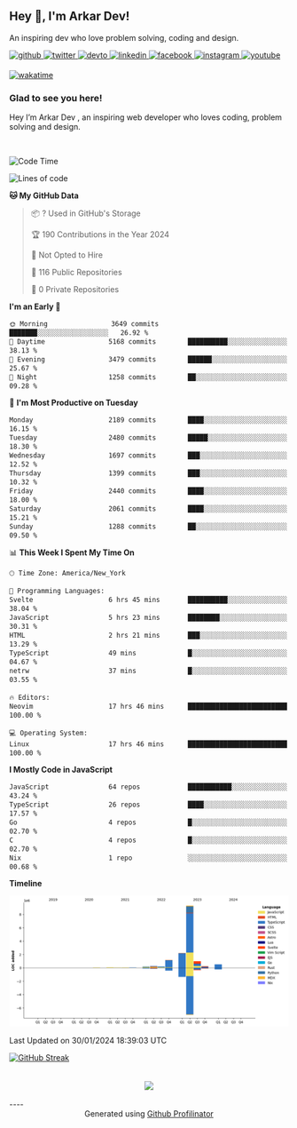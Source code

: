 ## Hey 👋, I'm Arkar Dev!  

An inspiring dev who love problem solving, coding and design.

<a href="https://github.com/Riley1101" target="_blank">
<img src=https://img.shields.io/badge/github-%2324292e.svg?&style=for-the-badge&logo=github&logoColor=white alt=github style="margin-bottom: 5px;" />
</a>
<a href="https://twitter.com/arkardev" target="_blank">
<img src=https://img.shields.io/badge/twitter-%2300acee.svg?&style=for-the-badge&logo=twitter&logoColor=white alt=twitter style="margin-bottom: 5px;" />
</a>
<a href="https://dev.to/riley1101" target="_blank">
<img src=https://img.shields.io/badge/dev.to-%2308090A.svg?&style=for-the-badge&logo=dev.to&logoColor=white alt=devto style="margin-bottom: 5px;" />
</a>
<a href="https://linkedin.com/in/arkar-kaung-myat" target="_blank">
<img src=https://img.shields.io/badge/linkedin-%231E77B5.svg?&style=for-the-badge&logo=linkedin&logoColor=white alt=linkedin style="margin-bottom: 5px;" />
</a>
<a href="https://www.facebook.com/riley.eileen.75" target="_blank">
<img src=https://img.shields.io/badge/facebook-%232E87FB.svg?&style=for-the-badge&logo=facebook&logoColor=white alt=facebook style="margin-bottom: 5px;" />
</a>
<a href="https://instagram.com/rileys1101" target="_blank">
<img src=https://img.shields.io/badge/instagram-%23000000.svg?&style=for-the-badge&logo=instagram&logoColor=white alt=instagram style="margin-bottom: 5px;" />
</a>
<a href="https://www.youtube.com/channel/UC_RfEQCC3gL2AzsFFAABikg" target="_blank">
<img src=https://img.shields.io/badge/youtube-%23EE4831.svg?&style=for-the-badge&logo=youtube&logoColor=white alt=youtube style="margin-bottom: 5px;" />
</a>  
  
[![wakatime](https://wakatime.com/badge/user/cf23b6e3-75f8-4c04-b0e3-273191c8d2ec.svg)](https://wakatime.com/@cf23b6e3-75f8-4c04-b0e3-273191c8d2ec)


### Glad to see you here!  
Hey I’m Arkar Dev , an inspiring web developer who loves coding, problem solving and design.

<br/>

<!--START_SECTION:waka-->
![Code Time](http://img.shields.io/badge/Code%20Time-923%20hrs%2019%20mins-blue)

![Lines of code](https://img.shields.io/badge/From%20Hello%20World%20I%27ve%20Written-15.3%20million%20lines%20of%20code-blue)

**🐱 My GitHub Data** 

> 📦 ? Used in GitHub's Storage 
 > 
> 🏆 190 Contributions in the Year 2024
 > 
> 🚫 Not Opted to Hire
 > 
> 📜 116 Public Repositories 
 > 
> 🔑 0 Private Repositories 
 > 
**I'm an Early 🐤** 

```text
🌞 Morning                3649 commits        ███████░░░░░░░░░░░░░░░░░░   26.92 % 
🌆 Daytime                5168 commits        ██████████░░░░░░░░░░░░░░░   38.13 % 
🌃 Evening                3479 commits        ██████░░░░░░░░░░░░░░░░░░░   25.67 % 
🌙 Night                  1258 commits        ██░░░░░░░░░░░░░░░░░░░░░░░   09.28 % 
```
📅 **I'm Most Productive on Tuesday** 

```text
Monday                   2189 commits        ████░░░░░░░░░░░░░░░░░░░░░   16.15 % 
Tuesday                  2480 commits        █████░░░░░░░░░░░░░░░░░░░░   18.30 % 
Wednesday                1697 commits        ███░░░░░░░░░░░░░░░░░░░░░░   12.52 % 
Thursday                 1399 commits        ███░░░░░░░░░░░░░░░░░░░░░░   10.32 % 
Friday                   2440 commits        ████░░░░░░░░░░░░░░░░░░░░░   18.00 % 
Saturday                 2061 commits        ████░░░░░░░░░░░░░░░░░░░░░   15.21 % 
Sunday                   1288 commits        ██░░░░░░░░░░░░░░░░░░░░░░░   09.50 % 
```


📊 **This Week I Spent My Time On** 

```text
🕑︎ Time Zone: America/New_York

💬 Programming Languages: 
Svelte                   6 hrs 45 mins       ██████████░░░░░░░░░░░░░░░   38.04 % 
JavaScript               5 hrs 23 mins       ████████░░░░░░░░░░░░░░░░░   30.31 % 
HTML                     2 hrs 21 mins       ███░░░░░░░░░░░░░░░░░░░░░░   13.29 % 
TypeScript               49 mins             █░░░░░░░░░░░░░░░░░░░░░░░░   04.67 % 
netrw                    37 mins             █░░░░░░░░░░░░░░░░░░░░░░░░   03.55 % 

🔥 Editors: 
Neovim                   17 hrs 46 mins      █████████████████████████   100.00 % 

💻 Operating System: 
Linux                    17 hrs 46 mins      █████████████████████████   100.00 % 
```

**I Mostly Code in JavaScript** 

```text
JavaScript               64 repos            ███████████░░░░░░░░░░░░░░   43.24 % 
TypeScript               26 repos            ████░░░░░░░░░░░░░░░░░░░░░   17.57 % 
Go                       4 repos             █░░░░░░░░░░░░░░░░░░░░░░░░   02.70 % 
C                        4 repos             █░░░░░░░░░░░░░░░░░░░░░░░░   02.70 % 
Nix                      1 repo              ░░░░░░░░░░░░░░░░░░░░░░░░░   00.68 % 
```



**Timeline**

![Lines of Code chart](https://raw.githubusercontent.com/Riley1101/Riley1101/main/assets/bar_graph.png)


 Last Updated on 30/01/2024 18:39:03 UTC
<!--END_SECTION:waka-->

[![GitHub Streak](https://streak-stats.demolab.com?user=Riley1101)](https://git.io/streak-stats)
  
<br/>  
<div align="center">
<img src="https://komarev.com/ghpvc/?username=Riley1101&&style=flat-square" align="center" />
</div>  
<br/>  
----
<div align="center">Generated using <a href="https://profilinator.rishav.dev/" target="_blank">Github Profilinator</a></div>

